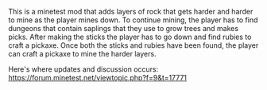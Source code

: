 This is a minetest mod that adds layers of rock that gets harder and harder to mine as the player mines down. To continue mining, the player has to find dungeons that contain saplings that they use to grow trees and makes picks. After making the sticks the player has to go down and find rubies to craft a pickaxe. Once both the sticks and rubies have been found, the player can craft a pickaxe to mine the harder layers.

Here's where updates and discussion occurs: https://forum.minetest.net/viewtopic.php?f=9&t=17771
